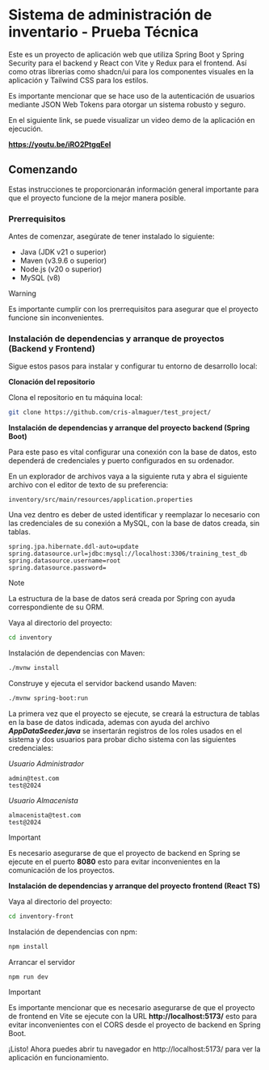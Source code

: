 
# Sistema de administración de inventario - Prueba Técnica

Este es un proyecto de aplicación web que utiliza Spring Boot y Spring Security para el backend y React con Vite y Redux para el frontend. Así como otras librerias como shadcn/ui para los componentes visuales en la aplicación y Tailwind CSS para los estilos.

Es importante mencionar que se hace uso de la autenticación de usuarios mediante JSON Web Tokens para otorgar un sistema robusto y seguro. 

En el siguiente link, se puede visualizar un video demo de la aplicación en ejecución.

**https://youtu.be/iRO2PtgqEeI**


## Comenzando

Estas instrucciones te proporcionarán información general importante para que el proyecto funcione de la mejor manera posible.   
### Prerrequisitos

Antes de comenzar, asegúrate de tener instalado lo siguiente:

- Java (JDK v21 o superior)
- Maven (v3.9.6 o superior)
- Node.js (v20 o superior)
- MySQL (v8)
    
> [!WARNING]
> Es importante cumplir con los prerrequisitos para asegurar que el proyecto funcione sin inconvenientes.
### Instalación de dependencias y arranque de proyectos (Backend y Frontend)

Sigue estos pasos para instalar y configurar tu entorno de desarrollo local:

**Clonación del repositorio**

Clona el repositorio en tu máquina local:

```bash
git clone https://github.com/cris-almaguer/test_project/
```

**Instalación de dependencias y arranque del proyecto backend (Spring Boot)**

Para este paso es vital configurar una conexión con la base de datos, esto dependerá de credenciales y puerto configurados en su ordenador.

En un explorador de archivos vaya a la siguiente ruta y abra el siguiente archivo con el editor de texto de su preferencia:

```
inventory/src/main/resources/application.properties
```

Una vez dentro es deber de usted identificar y reemplazar lo necesario con las credenciales de su conexión a MySQL, con la base de datos creada, sin tablas.

```
spring.jpa.hibernate.ddl-auto=update
spring.datasource.url=jdbc:mysql://localhost:3306/training_test_db
spring.datasource.username=root
spring.datasource.password=
```

> [!NOTE]
> La estructura de la base de datos será creada por Spring con ayuda correspondiente de su ORM.

Vaya al directorio del proyecto:

```bash
cd inventory
```

Instalación de dependencias con Maven:

```bash
./mvnw install
```

Construye y ejecuta el servidor backend usando Maven:

```bash
./mvnw spring-boot:run
```

La primera vez que el proyecto se ejecute, se creará la estructura de tablas en la base de datos indicada, ademas con ayuda del archivo **_AppDataSeeder.java_** se insertarán registros de los roles usados en el sistema y dos usuarios para probar dicho sistema con las siguientes credenciales:

_Usuario Administrador_
```
admin@test.com
test@2024
```

_Usuario Almacenista_
```
almacenista@test.com
test@2024
```

> [!IMPORTANT]
> Es necesario asegurarse de que el proyecto de backend en Spring se ejecute en el puerto **8080** esto para evitar inconvenientes en la comunicación de los proyectos.

**Instalación de dependencias y arranque del proyecto frontend (React TS)**

Vaya al directorio del proyecto:

```bash
cd inventory-front
```

Instalación de dependencias con npm:

```bash
npm install
```

Arrancar el servidor

```bash
npm run dev
```
> [!IMPORTANT]
> Es importante mencionar que es necesario asegurarse de que el proyecto de frontend en Vite se ejecute con la URL **http://localhost:5173/** esto para evitar inconvenientes con el CORS desde el proyecto de backend en Spring Boot.

¡Listo! Ahora puedes abrir tu navegador en http://localhost:5173/ para ver la aplicación en funcionamiento.
